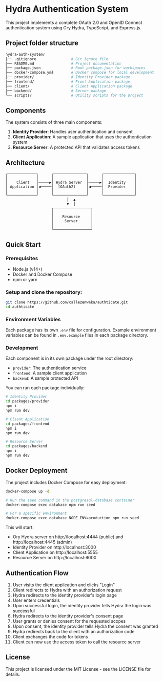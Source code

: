 # Hydra Authentication System

This project implements a complete OAuth 2.0 and OpenID Connect authentication system using Ory Hydra, TypeScript, and Express.js.

## Project folder structure
```bash
hydra-auth-system/
├── .gitignore                # Git ignore file
├── README.md                 # Project documentation
├── package.json              # Root package.json for workspaces
├── docker-compose.yml        # Docker compose for local development
├── provider/                 # Identity Provider package 
├── frontend/                 # Front Application package 
├── client/                   # Client Application package 
├── backend/                  # Server package 
└── scripts/                  # Utility scripts for the project
```

## Components

The system consists of three main components:

1. **Identity Provider**: Handles user authentication and consent
2. **Client Application**: A sample application that uses the authentication system
3. **Resource Server**: A protected API that validates access tokens

## Architecture

```
┌─────────────┐      ┌───────────────┐      ┌──────────────┐
│             │      │               │      │              │
│    Client   │─────▶│ Hydra Server  │─────▶│  Identity    │
│ Application │◀─────│  (OAuth2)     │◀─────│  Provider    │
│             │      │               │      │              │
└─────────────┘      └───────────────┘      └──────────────┘
                            │  ▲
                            ▼  │
                     ┌─────────────────┐
                     │                 │
                     │    Resource     │
                     │     Server      │
                     │                 │
                     └─────────────────┘
```

## Quick Start

### Prerequisites

- Node.js (v14+)
- Docker and Docker Compose
- npm or yarn

### Setup and clone the repository:
```bash
git clone https://github.com/callezenwaka/authticate.git
cd authticate
```

### Environment Variables

Each package has its own `.env` file for configuration. Example environment variables can be found in `.env.example` files in each package directory.

### Development

Each component is in its own package under the root directory:

- `provider`: The authentication service
- `frontend`: A sample client application
- `backend`: A sample protected API

You can run each package individually:

```bash
# Identity Provider
cd packages/provider
npm i
npm run dev

# Client Application
cd packages/frontend
npm i
npm run dev

# Resource Server
cd packages/backend
npm i
npm run dev
```

## Docker Deployment

The project includes Docker Compose for easy deployment:

```bash
docker-compose up -d

# Run the seed command in the postgresql-database container
docker-compose exec database npm run seed

# For a specific environment
docker-compose exec database NODE_ENV=production npm run seed
```

This will start:
- Ory Hydra server on http://localhost:4444 (public) and http://localhost:4445 (admin)
- Identity Provider on http://localhost:3000
- Client Application on http://localhost:5555
- Resource Server on http://localhost:8000

## Authentication Flow

1. User visits the client application and clicks "Login"
2. Client redirects to Hydra with an authorization request
3. Hydra redirects to the identity provider's login page
4. User enters credentials
5. Upon successful login, the identity provider tells Hydra the login was successful
6. Hydra redirects to the identity provider's consent page
7. User grants or denies consent for the requested scopes
8. Upon consent, the identity provider tells Hydra the consent was granted
9. Hydra redirects back to the client with an authorization code
10. Client exchanges the code for tokens
11. Client can now use the access token to call the resource server

## License

This project is licensed under the MIT License - see the LICENSE file for details.